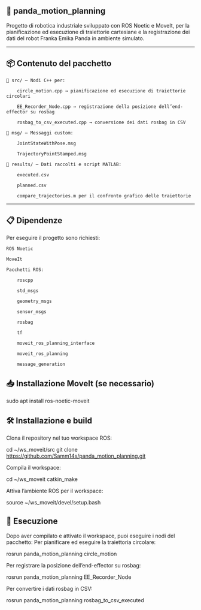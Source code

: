 ## 🐼 panda_motion_planning

Progetto di robotica industriale sviluppato con ROS Noetic e MoveIt, per la pianificazione ed esecuzione di traiettorie cartesiane e la registrazione dei dati del robot Franka Emika Panda in ambiente simulato.

---

## 📦 Contenuto del pacchetto

    📁 src/ — Nodi C++ per:

        circle_motion.cpp → pianificazione ed esecuzione di traiettorie circolari

        EE_Recorder_Node.cpp → registrazione della posizione dell’end-effector su rosbag

        rosbag_to_csv_executed.cpp → conversione dei dati rosbag in CSV

    📁 msg/ — Messaggi custom:

        JointStateWithPose.msg

        TrajectoryPointStamped.msg

    📁 results/ — Dati raccolti e script MATLAB:

        executed.csv

        planned.csv

        compare_trajectories.m per il confronto grafico delle traiettorie
---
## 📋 Dipendenze

Per eseguire il progetto sono richiesti:

    ROS Noetic

    MoveIt

    Pacchetti ROS:

        roscpp

        std_msgs

        geometry_msgs

        sensor_msgs

        rosbag

        tf

        moveit_ros_planning_interface

        moveit_ros_planning

        message_generation

## 📥 Installazione MoveIt (se necessario)

sudo apt install ros-noetic-moveit

## 🛠️ Installazione e build

Clona il repository nel tuo workspace ROS:

cd ~/ws_moveit/src
git clone https://github.com/Samm14s/panda_motion_planning.git

Compila il workspace:

cd ~/ws_moveit
catkin_make

Attiva l’ambiente ROS per il workspace:

source ~/ws_moveit/devel/setup.bash

## 🚀 Esecuzione

Dopo aver compilato e attivato il workspace, puoi eseguire i nodi del pacchetto:
Per pianificare ed eseguire la traiettoria circolare:

rosrun panda_motion_planning circle_motion

Per registrare la posizione dell’end-effector su rosbag:

rosrun panda_motion_planning EE_Recorder_Node

Per convertire i dati rosbag in CSV:

rosrun panda_motion_planning rosbag_to_csv_executed
